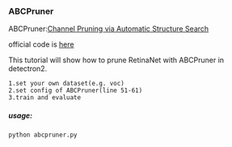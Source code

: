 ### ABCPruner

ABCPruner:[Channel Pruning via Automatic Structure Search](https://arxiv.org/abs/2001.08565)

official code is [here](https://github.com/lmbxmu/ABCPruner)

This tutorial will show how to prune RetinaNet with ABCPruner in detectron2.

```
1.set your own dataset(e.g. voc)
2.set config of ABCPruner(line 51-61)
3.train and evaluate
```

##### usage:

```
python abcpruner.py
```

